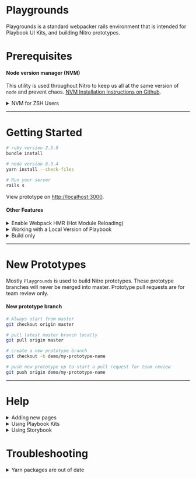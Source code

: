 # Playgrounds

Playgrounds is a standard webpacker rails environment that is intended for Playbook UI Kits, and building Nitro prototypes.

# Prerequisites

#### Node version manager (NVM)

This utility is used throughout Nitro to keep us all at the same version of `node` and prevent chaos. [NVM Installation Instructions on Github](https://github.com/nvm-sh/nvm#install--update-script).

<details><summary>NVM for ZSH Users</summary>
<p>

#### ZSH Users: Add this code block somewhere in your `~/.zshrc`

```sh
# NVM
autoload -U add-zsh-hook
load-nvmrc() {
  if [[ -f .nvmrc && -r .nvmrc ]]; then
    nvm use
  fi
}
add-zsh-hook chpwd load-nvmrc
```
</p>
</details>

---

# Getting Started

```bash
# ruby version 2.5.0
bundle install
```

```bash
# node version 8.9.4
yarn install --check-files
```

```bash
# Run your server
rails s
```

View prototype on [http://localhost:3000](http://localhost:3000).


#### Other Features

<details><summary>Enable Webpack HMR (Hot Module Reloading)</summary>
  <p>

  #### Webpack HMR

  Webpack Hot Module Reloading (HMR) is enabled in `Playgrounds` which allows you to make changes to a React component and immediately see the changes you made in your browser *without needing to refresh!*

  Here's how to get that feature working:

  1. in a new tab, from the current `playgrounds` working directory root:

      - `yarn hmr` - this starts the HMR server which will actively watch, compile and deliver updates to your browser just by saving changes.

  </p>
</details>

<details>
  <summary>Working with a Local Version of Playbook</summary>

  #### Working with a Local Version of Playbook in React


  Another available feature is the ability to work with your current locally cloned `Playbook` repository. To enable this you will need to follow these steps:

  1. Change directories to your local `playbook-ui` repo instance.
  2. Run `yarn link` - this will create a symlink to this repository that you will use in the last step
  3. Change directories to your local `playgrounds` repo instance.
  4. Run `yarn link playbook-ui` - this completes the linking to the symlink that you created in step #2 above.

  Now you can simply run HMR in `Playgrounds` and make changes to your `Playbook` repo all while seeing the changes propagate instantly in your browser!

  Questions? Please ping Stephen Marshall 👍
</details>


<details><summary>Build only</summary>
<p>

`yarn build` - this will compile (only once) and will not deliver updates automatically to your browser on save.

</p>
</details>

---

# New Prototypes

Mostly `Playgrounds` is used to build Nitro prototypes. These prototype branches will never be merged into master. Prototype pull requests are for team review only.

#### New prototype branch

```bash
# Always start from master
git checkout origin master
```

```bash
# pull latest master branch locally
git pull origin master
```

```bash
# create a new prototype branch
git checkout -b demo/my-prototype-name
```

```bash
# push new prototype up to start a pull request for team review
git push origin demo/my-prototype-name
```


---

# Help

<details><summary>Adding new pages</summary>
<p>

## Adding New Pages (Routes)
When you start the server, the root page is [index.html.erb](https://github.com/powerhome/playgrounds/blob/master/app/views/pages/index.html.erb).

If you have a multi-page prototype, you will want to add additional pages.  Please follow the guide below:

### 1. Create the new page
Create a new file in `app/views/pages/my_new_page.html.erb`.

Please note:
1. The file extension ends in `.html.erb`. This is required.
2. If the file is describing a page in multiple words (my new page), and it should be written with underscores.
3. The file name should be all lowercase.

---

### 2. Add to controller
```ruby
# app/controllers/pages_controller.rb

class PagesController < ApplicationController
  def index; end
  def my_new_page; end
end
```

Please note:
1. The def is named exactly like the html.erb file created above.

---

### 3. Create a new route
```ruby
# config/routes.rb

Rails.application.routes.draw do
  get "my-new-page-custom", to: "pages#my_new_page"
  root 'pages#index'
end
```

Please note:
1. `my-new-page-custom` can be anything, and does not have to related the the name defined in html or controller. This text is in the url, example http://localhost:3000/my-new-page-custom.
2. `pages#my_new_page` the value after #, must be identical to what you added to the pages controller above.

</p>
</details>

<details><summary>Using Playbook Kits</summary>

  ## Using Playbook Kits

  ### Confirm styles are imported
  ```scss
  // app/assets/stylesheets/application.scss

  @import "playbook";
  ```

  *Warning!* Using both storybook and playbook design libraries may cause style bleed.

  ### Use kits in views
  ```erb
  # Use kits in your prototype views

  <%= pb_rails("card") do %>
    <%= pb_rails("caption", props: {text: "This is a caption"}) %>
  <% end %>
  ```
</details>

<details><summary>Using Storybook</summary>

  ## Using Storybook

  ### Confirm styles are imported
  ```scss
  // app/assets/stylesheets/application.scss

  @import "storybook";
  ```

  *Warning!* Using both storybook and playbook design libraries may cause style bleed.
</details>

# Troubleshooting

<details>
  <summary>Yarn packages are out of date</summary>

  ## Yarn packages are out of date
If you try running playgrounds by `rails s`, but the terminal says:

```bash
========================================
  Your Yarn packages are out of date!
  Please run `yarn install --check-files` to update.
========================================
```

#### Try the following:
```bash
# Use the correct version of node required by the project
nvm use 8.9.4
```

```bash
# Run yarn install
yarn install --check-files
```

```bash
# Try running your rails server again
rails s
```
</details>
